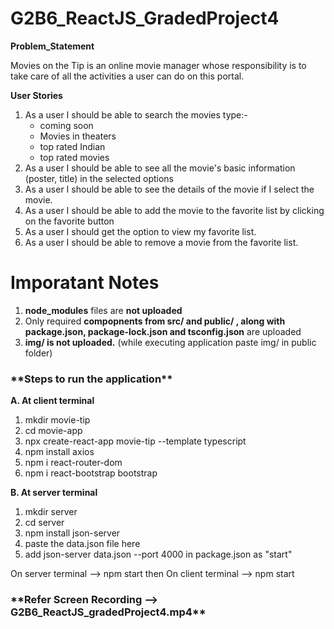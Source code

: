 # G2B6_ReactJS_GradedProject4

**Problem_Statement**

Movies on the Tip is an online movie manager whose responsibility is to take care of all the activities a user can do on this portal. 

**User Stories**
1. As a user I should be able to search the movies type:-
    - coming soon
    - Movies in theaters
    - top rated Indian
    - top rated movies
2. As a user I should be able to see all the movie's basic information (poster, title) in the selected options
3. As a user I should be able to see the details of the movie if I select the movie.
4. As a user I should be able to add the movie to the favorite list by clicking on the favorite button
5. As a user I should get the option to view my favorite list.
6. As a user I should be able to remove a movie from the favorite list.

# Imporatant Notes

1. **node_modules** files are **not uploaded**
2. Only required **compopnents from src/ and public/ , along with package.json, package-lock.json and tsconfig.json** are uploaded
3. **img/ is not uploaded.**  (while executing application paste img/ in public folder)

<h3> **Steps to run the application** </h3>

**A. At client terminal**
1.  mkdir movie-tip
2.	cd movie-app
3.	npx create-react-app movie-tip --template typescript
4.	npm install axios
5.	npm i react-router-dom
6.	npm i react-bootstrap bootstrap

**B. At server terminal**
1. mkdir server
2. cd server
3. npm install json-server
4. paste the data.json file here
5. add json-server data.json --port 4000 in package.json as "start"

On server terminal --> npm start
then 
On client terminal   --> npm start

<h3> **Refer Screen Recording --> G2B6_ReactJS_gradedProject4.mp4** </h3>



